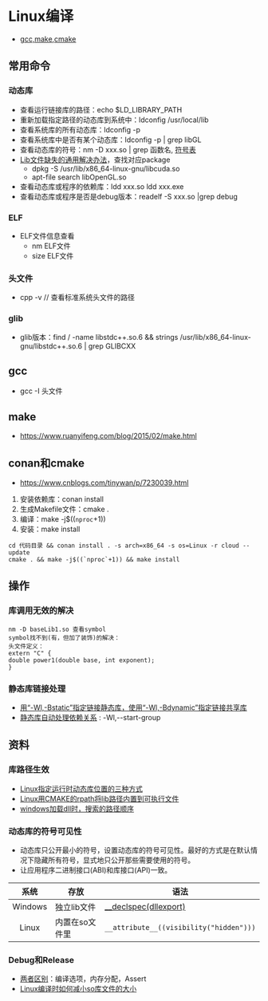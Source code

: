 # Linux编译
* [gcc,make,cmake](https://blog.csdn.net/libaineu2004/article/details/77119908)

## 常用命令
### 动态库
* 查看运行链接库的路径：echo $LD_LIBRARY_PATH
* 重新加载指定路径的动态库到系统中：ldconfig /usr/local/lib
* 查看系统库的所有动态库：ldconfig -p
* 查看系统库中是否有某个动态库：ldconfig -p | grep libGL
* 查看动态库的符号：nm -D xxx.so | grep 函数名, [符号表](https://wenku.baidu.com/view/5282f0a080d049649b6648d7c1c708a1284a0ae9.html)
* [Lib文件缺失的通用解决办法](https://www.jianshu.com/p/289205fae296)，查找对应package
  * dpkg -S /usr/lib/x86_64-linux-gnu/libcuda.so
  * apt-file search libOpenGL.so
* 查看动态库或程序的依赖库：ldd xxx.so     ldd xxx.exe
* 查看动态库或程序是否是debug版本：readelf -S xxx.so |grep debug

### ELF
* ELF文件信息查看
  * nm ELF文件
  * size ELF文件

### 头文件
* cpp -v // 查看标准系统头文件的路径

### glib
* glib版本：find / -name libstdc++.so.6 && strings /usr/lib/x86_64-linux-gnu/libstdc++.so.6 | grep GLIBCXX

## gcc
* gcc -I 头文件

## make
* https://www.ruanyifeng.com/blog/2015/02/make.html

## conan和cmake
* https://www.cnblogs.com/tinywan/p/7230039.html

1. 安装依赖库：conan install
1. 生成Makefile文件：cmake .
1. 编译：make -j$((`nproc`+1))
1. 安装：make install

```
cd 代码目录 && conan install . -s arch=x86_64 -s os=Linux -r cloud --update
cmake . && make -j$((`nproc`+1)) && make install
```

## 操作
### 库调用无效的解决
```
nm -D baseLib1.so 查看symbol
symbol找不到(有，但加了装饰)的解决：
头文件定义：
extern "C" {
double power1(double base, int exponent);
}
```

### 静态库链接处理
* [用“-Wl,-Bstatic”指定链接静态库，使用“-Wl,-Bdynamic”指定链接共享库](https://cmake.org/cmake/help/latest/variable/CMAKE_LINK_SEARCH_START_STATIC.html)
* [静态库自动处理依赖关系](https://cloud.tencent.com/developer/article/1377516) : -Wl,--start-group

## 资料
### 库路径生效
* [Linux指定运行时动态库位置的三种方式](https://blog.csdn.net/gx_1983/article/details/78352457)
* [Linux用CMAKE的rpath将lib路径内置到可执行文件](https://blog.csdn.net/z296671124/article/details/86699720)
* [windows加载dll时，搜索的路径顺序](https://blog.csdn.net/m0_60352504/article/details/120070816)

### 动态库的符号可见性
* 动态库只公开最小的符号，设置动态库的符号可见性。最好的方式是在默认情况下隐藏所有符号，显式地只公开那些需要使用的符号。
* 让应用程序二进制接口(ABI)和库接口(API)一致。

| 系统 | 存放 | 语法 |
| :-: | - | - |
| Windows | 独立lib文件 | [__declspec(dllexport)](https://blog.csdn.net/qwq1503/article/details/85696279) |
| Linux | 内置在so文件里 | `__attribute__((visibility("hidden")))` |

### Debug和Release
* [两者区别](https://developer.51cto.com/article/645043.html)：编译选项，内存分配，Assert
* [Linux编译时如何减小so库文件的大小](https://blog.csdn.net/coolchen66/article/details/110928982)
